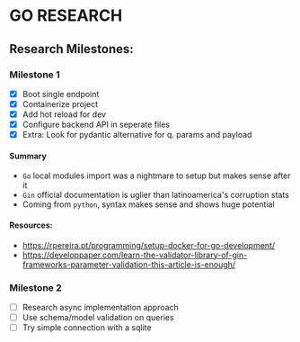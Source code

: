 # GO RESEARCH

## Research Milestones:

### Milestone 1
* [x] Boot single endpoint
* [x] Containerize project
* [x] Add hot reload for dev
* [x] Configure backend API in seperate files
* [x] Extra: Look for pydantic alternative for q. params and payload

#### Summary
* `Go` local modules import was a nightmare to setup but makes sense after it
* `Gin` official documentation is uglier than latinoamerica's corruption stats
* Coming from `python`, syntax makes sense and shows huge potential

#### Resources:
* https://rpereira.pt/programming/setup-docker-for-go-development/
* https://developpaper.com/learn-the-validator-library-of-gin-frameworks-parameter-validation-this-article-is-enough/

### Milestone 2
* [ ] Research async implementation approach
* [ ] Use schema/model validation on queries
* [ ] Try simple connection with a sqlite